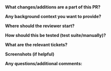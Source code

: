 **What changes/additions are a part of this PR?**  
  
**Any background context you want to provide?**   
  
**Where should the reviewer start?**  
  
**How should this be tested (test suite/manually)?**   
  
**What are the relevant tickets?**   
  
**Screenshots (if helpful)**   
  
**Any questions/additional comments:**
  
